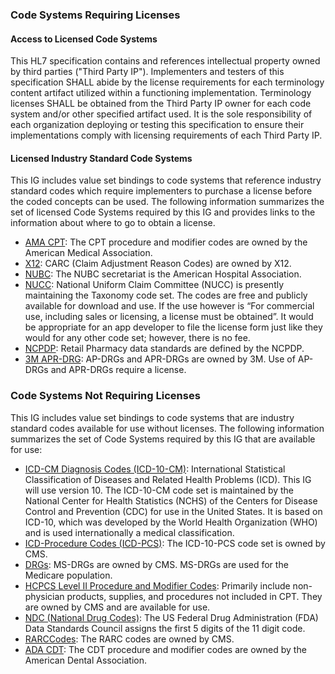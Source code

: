 <div>
<h3>Code Systems Requiring Licenses</h3>
<h4>Access to Licensed Code Systems</h4>
This HL7 specification contains and references intellectual property owned by third parties ("Third Party IP"). Implementers and testers of this specification SHALL abide by the license requirements for each terminology content artifact utilized within a functioning implementation. Terminology licenses SHALL be obtained from the Third Party IP owner for each code system and/or other specified artifact used. It is the sole responsibility of each organization deploying or testing this specification to ensure their implementations comply with licensing requirements of each Third Party IP.
<h4>Licensed Industry Standard Code Systems</h4>
This IG includes value set bindings to code systems that reference industry standard codes which require implementers to purchase a license before the coded concepts can be used. The following information summarizes the set of licensed Code Systems required by this IG and provides links to the information about where to go to obtain a license.
<ul>
<li><a href="http://www.ama-assn.org/go/cpt">AMA CPT</a>: The CPT procedure and modifier codes are owned by the American Medical Association.</li>
<li><a href="http://www.x12.org/codes/claim-adjustment-reason-codes/">X12</a>: CARC (Claim Adjustment Reason Codes) are owned by X12.</li>
<li><a href="https://www.nubc.org">NUBC</a>: The NUBC secretariat is the American Hospital Association.</li>
<li><a href="http://www.nucc.org/">NUCC</a>: National Uniform Claim Committee (NUCC) is presently maintaining the Taxonomy code set. The codes are free and publicly available for download and use. If the use however is &ldquo;For commercial use, including sales or licensing, a license must be obtained&rdquo;. It would be appropriate for an app developer to file the license form just like they would for any other code set; however, there is no fee.</li>
<li><a href="https://www.ncpdp.org">NCPDP</a>: Retail Pharmacy data standards are defined by the NCPDP.</li>
<li><a href="https://www.3m.com/3M/en_US/health-information-systems-us/drive-value-based-care/patient-classification-methodologies/apr-drgs/">3M APR-DRG</a>: AP-DRGs and APR-DRGs are owned by 3M.  Use of AP-DRGs and APR-DRGs require a license.  
</li>
</ul>
<h3>Code Systems Not Requiring Licenses</h3>
This IG includes value set bindings to code systems that are industry standard codes available for use without licenses. The following information summarizes the set of Code Systems required by this IG that are available for use:
<ul>
<li><a href="https://www.icd10data.com/ICD10CM/Codes">ICD-CM Diagnosis Codes (ICD-10-CM)</a>: International Statistical Classification of Diseases and Related Health Problems (ICD). This IG will use version 10. The ICD-10-CM code set is maintained by the National Center for Health Statistics (NCHS) of the Centers for Disease Control and Prevention (CDC) for use in the United States. It is based on ICD-10, which was developed by the World Health Organization (WHO) and is used internationally a medical classification.</li>
<li><a href="https://www.icd10data.com/ICD10PCS/Codes">ICD-Procedure Codes (ICD-PCS)</a>: The ICD-10-PCS code set is owned by CMS.</li>
<li><a href="https://www.cms.gov/Medicare/Medicare-Fee-for-Service-Payment/AcuteInpatientPPS/MS-DRG-Classifications-and-Software.html">DRGs</a>: MS-DRGs are owned by CMS. MS-DRGs are used for the Medicare population.</li>
<li><a href="https://www.cms.gov/Medicare/Coding/HCPCSReleaseCodeSets/Alpha-Numeric-HCPCS-Items/2020-HCPCS-Record-Layout">HCPCS Level II Procedure and Modifier Codes</a>: Primarily include non-physician products, supplies, and procedures not included in CPT. They are owned by CMS and are available for use.</li>
<li><a href="http://hl7.org/fhir/sid/ndc.html">NDC (National Drug Codes)</a>: The US Federal Drug Administration (FDA) Data Standards Council assigns the first 5 digits of the 11 digit code.</li>
<li><a href="http://www.wpc-edi.com/reference/codelists/healthcare/remittance-advice-remark-codes">RARCCodes</a>: The RARC codes are owned by CMS.</li>
<li><a href="https://www.ada.org/publications/ada-catalog-products/cdt-books-and-more">ADA CDT</a>: The CDT procedure and modifier codes are owned by the American Dental Association.</li>
</ul>
</div>
